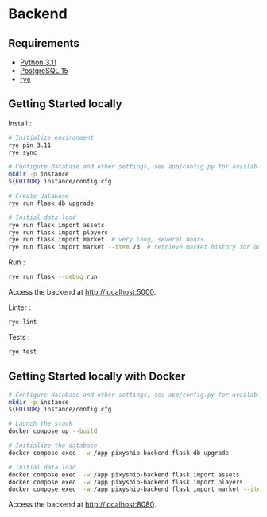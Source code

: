 # Backend

## Requirements

- [Python 3.11](https://www.python.org/)
- [PostgreSQL 15](https://www.postgresql.org/)
- [rye](https://rye-up.com/)

## Getting Started locally

Install :

```bash
# Initialize environment
rye pin 3.11
rye sync

# Configure database and other settings, see app/config.py for available settings
mkdir -p instance
${EDITOR} instance/config.cfg

# Create database
rye run flask db upgrade

# Initial data load
rye run flask import assets
rye run flask import players
rye run flask import market  # very long, several hours
rye run flask import market --item 73  # retrieve market history for only one item, much faster for dev
```

Run :

```bash
rye run flask --debug run
```

Access the backend at [http://localhost:5000](http://localhost:5000).

Linter :

```bash
rye lint
```

Tests :

```bash
rye test
```

## Getting Started locally with Docker

```bash
# Configure database and other settings, see app/config.py for available settings
mkdir -p instance
${EDITOR} instance/config.cfg

# Launch the stack
docker compose up --build

# Initialize the database
docker compose exec  -w /app pixyship-backend flask db upgrade

# Initial data load
docker compose exec  -w /app pixyship-backend flask import assets
docker compose exec  -w /app pixyship-backend flask import players
docker compose exec  -w /app pixyship-backend flask import market --item 73
```

Access the backend at [http://localhost:8080](http://localhost:8080).

